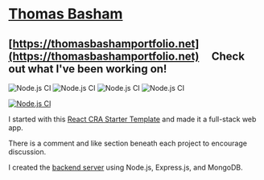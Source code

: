 # [Thomas Basham](https://thomasbashamportfolio.net)

## [https://thomasbashamportfolio.net](https://thomasbashamportfolio.net) &nbsp; &nbsp; Check out what I've been working on!
![Node.js CI](https://img.shields.io/badge/Netlify-00C7B7?style=for-the-badge&logo=netlify&logoColor=white)
![Node.js CI](https://img.shields.io/badge/React-20232A?style=for-the-badge&logo=react&logoColor=61DAFB)
![Node.js CI](https://img.shields.io/badge/MongoDB-4EA94B?style=for-the-badge&logo=mongodb&logoColor=white)
![Node.js CI]( 	https://img.shields.io/badge/Bootstrap-563D7C?style=for-the-badge&logo=bootstrap&logoColor=white)

[![Node.js CI](https://github.com/Thomas-Basham/Thomas-Basham/actions/workflows/node.js.yml/badge.svg?branch=main)](https://github.com/Thomas-Basham/Thomas-Basham/actions/workflows/node.js.yml)

I started with this [ React CRA Starter Template](https://www.npmjs.com/package/cra-template-react-portfolio) and made it a full-stack web app. 

There is a comment and like section beneath each project to encourage discussion.

I created the [backend server](https://github.com/Thomas-Basham/portfolio-backend) using Node.js, Express.js, and MongoDB.
